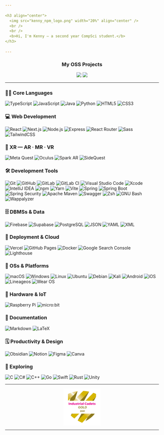 ```yaml
---

<h3 align="center">
  <img src="kenny_npm_logo.png" width="20%" align="center" />
  <br />
  <br />
  <b>Hi, I'm Kenny — a second year CompSci student.</b>
</h3>

---
```


<h3 align="center">
  <b>My OSS Projects</b>
</h3>

<div align="center">
  <a href="https://github.com/KennyOliver/neumorphia.css"><img src="https://github-readme-stats.vercel.app/api/pin/?username=KennyOliver&repo=neumorphia.css&theme=radical&hide_border=true&border_radius=25" /></a>
  <a href="https://github.com/KennyOliver/VividHues"><img src="https://github-readme-stats.vercel.app/api/pin/?username=KennyOliver&repo=VividHues&theme=radical&hide_border=true&border_radius=25" /></a>
</div>

---

### 👨‍💻 Core Languages
![TypeScript](https://img.shields.io/badge/TypeScript-3178C6?style=for-the-badge&logo=TypeScript&logoColor=FFFFFF)
![JavaScript](https://img.shields.io/badge/JavaScript-F7DF1E?style=for-the-badge&logo=JavaScript&logoColor=000000)
![Java](https://img.shields.io/badge/java-%23ED8B00.svg?style=for-the-badge&logo=openjdk&logoColor=white)
![Python](https://img.shields.io/badge/Python-3776AB?style=for-the-badge&logo=Python&logoColor=FFFFFF)
![HTML5](https://img.shields.io/badge/HTML5-E34F26?style=for-the-badge&logo=HTML5&logoColor=FFFFFF)
![CSS3](https://img.shields.io/badge/CSS3-1572B6?style=for-the-badge&logo=CSS3&logoColor=FFFFFF)

### 💻 Web Development
![React](https://img.shields.io/badge/React-61DAFB?style=for-the-badge&logo=React&logoColor=000000)
![Next.js](https://img.shields.io/badge/Next.js-000000?style=for-the-badge&logo=Next.js&logoColor=FFFFFF)
![Node.js](https://img.shields.io/badge/Node.js-5FA04E?style=for-the-badge&logo=Node.js&logoColor=FFFFFF)
![Express](https://img.shields.io/badge/Express-000000?style=for-the-badge&logo=Express&logoColor=FFFFFF)
![React Router](https://img.shields.io/badge/React%20Router-CA4245?style=for-the-badge&logo=React%20Router&logoColor=FFFFFF)
![Sass](https://img.shields.io/badge/SCSS-CC6699?style=for-the-badge&logo=Sass&logoColor=FFFFFF)
![TailwindCSS](https://img.shields.io/badge/tailwindcss-%2338B2AC.svg?style=for-the-badge&logo=tailwind-css&logoColor=white)

### 🥽 XR &mdash; AR &middot; MR &middot; VR
![Meta Quest](https://img.shields.io/badge/Meta%20Quest-0467DF?style=for-the-badge&logo=Meta&logoColor=FFFFFF)
![Oculus](https://img.shields.io/badge/Oculus-1C1E20?style=for-the-badge&logo=Oculus&logoColor=FFFFFF)
![Spark AR](https://img.shields.io/badge/Spark%20AR-FF5C83?style=for-the-badge&logo=Spark%20AR&logoColor=FFFFFF)
![SideQuest](https://img.shields.io/badge/SideQuest-101227?style=for-the-badge&logo=SideQuest&logoColor=FFFFFF)

### 🛠️ Development Tools
![Git](https://img.shields.io/badge/Git-F05032?style=for-the-badge&logo=Git&logoColor=FFFFFF)
![GitHub](https://img.shields.io/badge/GitHub-181717?style=for-the-badge&logo=GitHub&logoColor=FFFFFF)
![GitLab](https://img.shields.io/badge/GitLab-FC6D26?style=for-the-badge&logo=GitLab&logoColor=FFFFFF)
![GitLab CI](https://img.shields.io/badge/gitlab%20ci-%23181717.svg?style=for-the-badge&logo=gitlab&logoColor=white)
![Visual Studio Code](https://img.shields.io/badge/VS%20Code-0078d7.svg?style=for-the-badge&logo=visual-studio-code&logoColor=white)
![Xcode](https://img.shields.io/badge/Xcode-007ACC?style=for-the-badge&logo=Xcode&logoColor=white)
![IntelliJ IDEA](https://img.shields.io/badge/IntelliJ%20IDEA-000000?style=for-the-badge&logo=IntelliJ%20IDEA&logoColor=FFFFFF)
![npm](https://img.shields.io/badge/npm-CB3837?style=for-the-badge&logo=npm&logoColor=FFFFFF)
![Yarn](https://img.shields.io/badge/Yarn-2C8EBB?style=for-the-badge&logo=Yarn&logoColor=FFFFFF)
![Vite](https://img.shields.io/badge/vite-%23646CFF.svg?style=for-the-badge&logo=vite&logoColor=white)
![Spring](https://img.shields.io/badge/Spring-6DB33F?style=for-the-badge&logo=Spring&logoColor=FFFFFF)
![Spring Boot](https://img.shields.io/badge/Spring%20Boot-6DB33F?style=for-the-badge&logo=Spring%20Boot&logoColor=FFFFFF)
![Spring Security](https://img.shields.io/badge/Spring%20Security-6DB33F?style=for-the-badge&logo=Spring%20Security&logoColor=FFFFFF)
![Apache Maven](https://img.shields.io/badge/Apache%20Maven-C71A36?style=for-the-badge&logo=Apache%20Maven&logoColor=FFFFFF)
![Swagger](https://img.shields.io/badge/Swagger-%23Clojure?style=for-the-badge&logo=swagger&logoColor=white)
![Zsh](https://img.shields.io/badge/Zsh-F15A24?style=for-the-badge&logo=Zsh&logoColor=FFFFFF)
![GNU Bash](https://img.shields.io/badge/GNU%20Bash-4EAA25?style=for-the-badge&logo=GNU%20Bash&logoColor=FFFFFF)
![Wappalyzer](https://img.shields.io/badge/Wappalyzer-4608AD?style=for-the-badge&logo=Wappalyzer&logoColor=FFFFFF)

### 🗄️ DBMSs & Data
![Firebase](https://img.shields.io/badge/Firebase-FFCA28?style=for-the-badge&logo=Firebase&logoColor=000000)
![Supabase](https://img.shields.io/badge/Supabase-3ECF8E?style=for-the-badge&logo=supabase&logoColor=white)
![PostgreSQL](https://img.shields.io/badge/PostgreSQL-4169E1?style=for-the-badge&logo=PostgreSQL&logoColor=FFFFFF)
![JSON](https://img.shields.io/badge/JSON-black?style=for-the-badge&logo=JSON)
![YAML](https://img.shields.io/badge/yaml-%23ffffff.svg?style=for-the-badge&logo=yaml&logoColor=151515)
![XML](https://img.shields.io/badge/XML-005FAD?style=for-the-badge&logo=XML&logoColor=FFFFFF)

### 🚀 Deployment & Cloud
![Vercel](https://img.shields.io/badge/Vercel-000000?style=for-the-badge&logo=Vercel&logoColor=FFFFFF)
![GitHub Pages](https://img.shields.io/badge/GitHub%20Pages-222222?style=for-the-badge&logo=GitHub%20Pages&logoColor=FFFFFF)
![Docker](https://img.shields.io/badge/Docker-2496ED?style=for-the-badge&logo=Docker&logoColor=FFFFFF)
![Google Search Console](https://img.shields.io/badge/Google%20Search%20Console-458CF5?style=for-the-badge&logo=Google%20Search%20Console&logoColor=FFFFFF)
![Lighthouse](https://img.shields.io/badge/Lighthouse-F44B21?style=for-the-badge&logo=Lighthouse&logoColor=FFFFFF)

### 💾 OSs & Platforms
![macOS](https://img.shields.io/badge/macOS-000000?style=for-the-badge&logo=Apple&logoColor=FFFFFF)
![Windows](https://img.shields.io/badge/Windows-0078D6?style=for-the-badge&logo=windows&logoColor=white)
![Linux](https://img.shields.io/badge/Linux-FCC624?style=for-the-badge&logo=Linux&logoColor=000000)
![Ubuntu](https://img.shields.io/badge/Ubuntu-E95420?style=for-the-badge&logo=ubuntu&logoColor=white)
![Debian](https://img.shields.io/badge/Debian-D70A53?style=for-the-badge&logo=debian&logoColor=white)
![Kali](https://img.shields.io/badge/Kali-268BEE?style=for-the-badge&logo=kalilinux&logoColor=white)
![Android](https://img.shields.io/badge/Android-3DDC84?style=for-the-badge&logo=android&logoColor=white)
![iOS](https://img.shields.io/badge/iOS-000000?style=for-the-badge&logo=ios&logoColor=white)
![Lineageos](https://img.shields.io/badge/lineageos-167C80?style=for-the-badge&logo=lineageos&logoColor=white)
![Wear OS](https://img.shields.io/badge/-Wear%20OS-4285F4?style=for-the-badge&logo=wear-os&logoColor=white)

### 🔧 Hardware & IoT
![Raspberry Pi](https://img.shields.io/badge/Raspberry%20Pi-A22846?style=for-the-badge&logo=Raspberry%20Pi&logoColor=FFFFFF)
![micro:bit](https://img.shields.io/badge/micro:bit-44CC14?style=for-the-badge&logo=micro:bit&logoColor=FFFFFF)

### 📄 Documentation
![Markdown](https://img.shields.io/badge/Markdown-000000?style=for-the-badge&logo=Markdown&logoColor=FFFFFF)
![LaTeX](https://img.shields.io/badge/LaTeX-008080?style=for-the-badge&logo=LaTeX&logoColor=FFFFFF)

### 🗓️ Productivity & Design
![Obsidian](https://img.shields.io/badge/Obsidian-%23483699.svg?style=for-the-badge&logo=obsidian&logoColor=white)
![Notion](https://img.shields.io/badge/Notion-%23000000.svg?style=for-the-badge&logo=notion&logoColor=white)
![Figma](https://img.shields.io/badge/Figma-F24E1E?style=for-the-badge&logo=Figma&logoColor=FFFFFF)
![Canva](https://img.shields.io/badge/Canva-00C4CC?style=for-the-badge&logo=Canva&logoColor=FFFFFF)

### 🔎 Exploring
![C](https://img.shields.io/badge/C-A8B9CC?style=for-the-badge&logo=C&logoColor=000000)
![C#](https://img.shields.io/badge/c%23-%23239120.svg?style=for-the-badge&logo=csharp&logoColor=white)
![C++](https://img.shields.io/badge/C++-00599C?style=for-the-badge&logo=c%2B%2B&logoColor=FFFFFF)
![Go](https://img.shields.io/badge/Go-00ADD8?style=for-the-badge&logo=Go&logoColor=FFFFFF)
![Swift](https://img.shields.io/badge/Swift-F05138?style=for-the-badge&logo=Swift&logoColor=FFFFFF)
![Rust](https://img.shields.io/badge/Rust-F57A00?style=for-the-badge&logo=Rust&logoColor=FFFFFF)
![Unity](https://img.shields.io/badge/Unity-FFFFFF?style=for-the-badge&logo=Unity&logoColor=000000)

---

<div align="center">
  <img src="Industrial_Cadets_Gold_2021_badge.png" width="120" height="120" align="center" />
</div>

---
